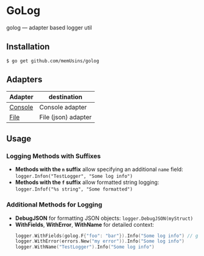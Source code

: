 # GoLog

golog — adapter based logger util

## Installation

```shell
$ go get github.com/memUsins/golog
```

## Adapters

| Adapter                                             | destination         |
|-----------------------------------------------------|---------------------|
| [Console](https://github.com/memUsins/gologconsole) | Console adapter     |
| [File](https://github.com/memUsins/gologfile)       | File (json) adapter |

## Usage

### Logging Methods with Suffixes
- **Methods with the `n` suffix** allow specifying an additional `name` field: `logger.Infon("TestLogger", "Some log info")`
- **Methods with the `f` suffix** allow formatted string logging: `logger.Infof("%s string", "Some formatted")`

### Additional Methods for Logging
- **DebugJSON** for formatting JSON objects: `logger.DebugJSON(myStruct)`
- **WithFields**, **WithError**, **WithName** for detailed context:
  ```go
  logger.WithFields(golog.F{"foo": "bar"}).Info("Some log info") // golog.F = map[string]interface{}
  logger.WithError(errors.New("my error")).Info("Some log info")
  logger.WithName("TestLogger").Info("Some log info")
  ```
